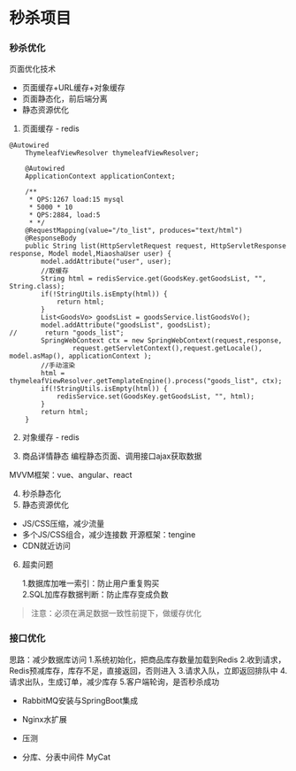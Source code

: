 # 秒杀项目

### 秒杀优化 
页面优化技术
- 页面缓存+URL缓存+对象缓存
- 页面静态化，前后端分离
- 静态资源优化



1. 页面缓存 - redis
```text
@Autowired
	ThymeleafViewResolver thymeleafViewResolver;
	
	@Autowired
	ApplicationContext applicationContext;
	
	/**
	 * QPS:1267 load:15 mysql
	 * 5000 * 10
	 * QPS:2884, load:5 
	 * */
    @RequestMapping(value="/to_list", produces="text/html")
    @ResponseBody
    public String list(HttpServletRequest request, HttpServletResponse response, Model model,MiaoshaUser user) {
    	model.addAttribute("user", user);
    	//取缓存
    	String html = redisService.get(GoodsKey.getGoodsList, "", String.class);
    	if(!StringUtils.isEmpty(html)) {
    		return html;
    	}
    	List<GoodsVo> goodsList = goodsService.listGoodsVo();
    	model.addAttribute("goodsList", goodsList);
//    	 return "goods_list";
    	SpringWebContext ctx = new SpringWebContext(request,response,
    			request.getServletContext(),request.getLocale(), model.asMap(), applicationContext );
    	//手动渲染
    	html = thymeleafViewResolver.getTemplateEngine().process("goods_list", ctx);
    	if(!StringUtils.isEmpty(html)) {
    		redisService.set(GoodsKey.getGoodsList, "", html);
    	}
    	return html;
    }
```
2. 对象缓存 - redis 

3. 商品详情静态
编程静态页面、调用接口ajax获取数据

MVVM框架：vue、angular、react

4. 秒杀静态化
5. 静态资源优化

- JS/CSS压缩，减少流量
- 多个JS/CSS组合，减少连接数  开源框架：tengine
- CDN就近访问

6. 超卖问题  

    1.数据库加唯一索引：防止用户重复购买  
    2.SQL加库存数据判断：防止库存变成负数  
    
> 注意：必须在满足数据一致性前提下，做缓存优化

### 接口优化
思路：减少数据库访问
    1.系统初始化，把商品库存数量加载到Redis
    2.收到请求，Redis预减库存，库存不足，直接返回，否则进入
    3.请求入队，立即返回排队中
    4.请求出队，生成订单，减少库存
    5.客户端轮询，是否秒杀成功
    
- RabbitMQ安装与SpringBoot集成

    

- Nginx水扩展
- 压测
- 分库、分表中间件 MyCat






